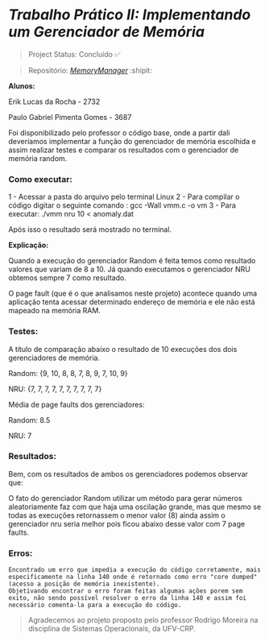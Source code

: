 # *Trabalho Prático II: Implementando um Gerenciador de Memória* 

> Project Status: Concluído :white_check_mark: 

> Repositório: [*MemoryManager*](https://github.com/erikldr/MemoryManager) :shipit:

**Alunos:** 

Erik Lucas da Rocha - 2732
        
Paulo Gabriel Pimenta Gomes - 3687

Foi disponibilizado pelo professor o código base, onde a partir dali deveríamos implementar a função do gerenciador de memória escolhida e assim realizar testes e comparar os resultados com o gerenciador de memória random.

### Como executar:

1 - Acessar a pasta do arquivo pelo terminal Linux 
2 - Para compilar o código digitar o seguinte comando : gcc -Wall vmm.c -o vm 
3 - Para executar: ./vmm nru 10 < anomaly.dat

Após isso o resultado será mostrado no terminal.

**Explicação:**

Quando a execução do gerenciador Random é feita temos como resultado valores que variam de 8 a 10. 
Já quando executamos o gerenciador NRU obtemos sempre 7 como resultado.

O page fault (que é o que analisamos neste projeto) acontece quando uma aplicação tenta acessar determinado endereço de memória e ele não está mapeado na memória RAM.

### Testes:

A título de comparação abaixo o resultado de 10 execuções dos dois gerenciadores de memória.

Random: {9, 10, 8, 8, 7, 8, 9, 7, 10, 9}

NRU: {7, 7, 7, 7, 7, 7, 7, 7, 7, 7}

Média de page faults dos gerenciadores:

Random: 8.5

NRU: 7
         
### Resultados:

Bem, com os resultados de ambos os gerenciadores podemos observar que:

O fato do gerenciador Random utilizar um método para gerar números aleatoriamente faz com que haja uma oscilação grande, mas que mesmo se todas as execuções retornassem o menor valor (8) ainda assim o gerenciador nru seria melhor pois ficou abaixo desse valor com 7 page faults.


### Erros:
    Encontrado um erro que impedia a execução do código corretamente, mais especificamente na linha 140 onde é retornado como erro "core dumped" (acesso a posição de memória inexistente). 
	Objetivando encontrar o erro foram feitas algumas ações porem sem exito, não sendo possível resolver o erro da linha 140 e assim foi necessário comenta-la para a execução do código.
   
> Agradecemos ao projeto proposto pelo professor Rodrigo Moreira na disciplina de Sistemas Operacionais, da UFV-CRP. 

